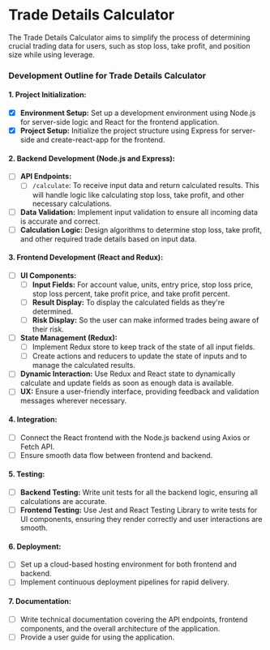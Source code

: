 # Trade Details Calculator
The Trade Details Calculator aims to simplify the process of determining crucial trading data for users, such as stop loss, take profit, and position size while using leverage.

### Development Outline for Trade Details Calculator

#### 1. Project Initialization:
- [x] **Environment Setup:** Set up a development environment using Node.js for server-side logic and React for the frontend application. 
- [x] **Project Setup:** Initialize the project structure using Express for server-side and create-react-app for the frontend.

#### 2. Backend Development (Node.js and Express):
- [ ] **API Endpoints:** 
  - [ ] `/calculate`: To receive input data and return calculated results. This will handle logic like calculating stop loss, take profit, and other necessary calculations.
- [ ] **Data Validation:** Implement input validation to ensure all incoming data is accurate and correct. 
- [ ] **Calculation Logic:** Design algorithms to determine stop loss, take profit, and other required trade details based on input data.

#### 3. Frontend Development (React and Redux):
- [ ] **UI Components:**
  - [ ] **Input Fields:** For account value, units, entry price, stop loss price, stop loss percent, take profit price, and take profit percent.
  - [ ] **Result Display:** To display the calculated fields as they're determined.
  - [ ] **Risk Display:** So the user can make informed trades being aware of their risk.
- [ ] **State Management (Redux):** 
  - [ ] Implement Redux store to keep track of the state of all input fields.
  - [ ] Create actions and reducers to update the state of inputs and to manage the calculated results.
- [ ] **Dynamic Interaction:** Use Redux and React state to dynamically calculate and update fields as soon as enough data is available.
- [ ] **UX:** Ensure a user-friendly interface, providing feedback and validation messages wherever necessary. 

#### 4. Integration:
- [ ] Connect the React frontend with the Node.js backend using Axios or Fetch API.
- [ ] Ensure smooth data flow between frontend and backend.

#### 5. Testing:
- [ ] **Backend Testing:** Write unit tests for all the backend logic, ensuring all calculations are accurate.
- [ ] **Frontend Testing:** Use Jest and React Testing Library to write tests for UI components, ensuring they render correctly and user interactions are smooth.

#### 6. Deployment:
- [ ] Set up a cloud-based hosting environment for both frontend and backend.
- [ ] Implement continuous deployment pipelines for rapid delivery.

#### 7. Documentation:
- [ ] Write technical documentation covering the API endpoints, frontend components, and the overall architecture of the application.
- [ ] Provide a user guide for using the application.
